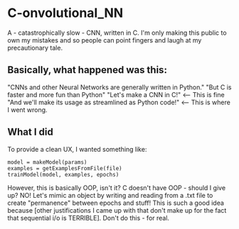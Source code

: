 # C-onvolutional_NN
A - catastrophically slow - CNN, written in C.
I'm only making this public to own my mistakes and so people can point fingers and laugh at my precautionary tale.

## Basically, what happened was this:
"CNNs and other Neural Networks are generally written in Python."
"But C is faster and more fun than Python"
"Let's make a CNN in C!" <-- This is fine
"And we'll make its usage as streamlined as Python code!" <-- This is where I went wrong.

## What I did
To provide a clean UX, I wanted something like:
```
model = makeModel(params)
examples = getExamplesFromFile(file)
trainModel(model, examples, epochs)
```
However, this is basically OOP, isn't it? C doesn't have OOP - should I give up?
NO! Let's mimic an object by writing and reading from a .txt file to create "permanence" between epochs and stuff!
This is such a good idea because \[other justifications I came up with that don't make up for the fact that sequential i/o is TERRIBLE].
Don't do this - for real.
